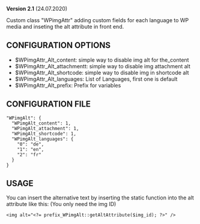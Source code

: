 **Version 2.1** (24.07.2020)

Custom class "WPimgAttr" adding custom fields for each language to WP media and inseting the alt attribute in front end.

## CONFIGURATION OPTIONS
* $WPimgAttr_Alt_content: simple way to disable img alt for the_content
* $WPimgAttr_Alt_attachmentt: simple way to disable img attachment alt
* $WPimgAttr_Alt_shortcode: simple way to disable img in shortcode alt
* $WPimgAttr_Alt_languages: List of Languages, first one is default
* $WPimgAttr_Alt_prefix: Prefix for variables

## CONFIGURATION FILE
```
"WPimgAlt": {
  "WPimgAlt_content": 1,
  "WPimgAlt_attachment": 1,
  "WPimgAlt_shortcode": 1,
  "WPimgAlt_languages": {
    "0": "de",
    "1": "en",
    "2": "fr"
  }
}
```

## USAGE
You can insert the alternative text by inserting the static function into the alt attribute like this:
(You only need the img ID)
```
<img alt="<?= prefix_WPimgAlt::getAltAttribute($img_id); ?>" />
```

